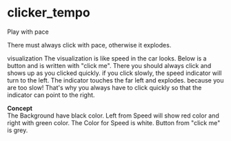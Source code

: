 # clicker_tempo

Play with pace

There must always click with pace, otherwise it explodes.

visualization
The visualization is like speed in the car looks. Below is a button and is written with "click me". There you should always click and shows up as you clicked quickly. if you click slowly, the speed indicator will turn to the left. The indicator touches the far left and explodes. because you are too slow! That's why you always have to click quickly so that the indicator can point to the right.

<b>Concept</b><br>
The Background have black color. Left from Speed will show red color and right with green color. The Color for Speed is white. Button from "click me" is grey.

